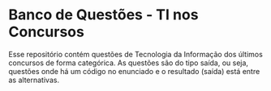 # Banco de Questões - TI nos Concursos
Esse repositório contém questões de Tecnologia da Informação dos últimos concursos de forma categórica. As questões são do tipo saída, ou seja, questões onde há um código no
enunciado e o resultado (saída) está entre as alternativas.
